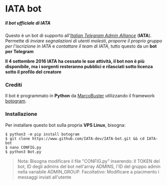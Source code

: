 # IATA bot
##### Il bot ufficiale di IATA
Questo è un bot di supporto all'*[Italian Telegram Admin Alliance](www.iata.ovh)* (**IATA**).
Permette di *inviare segnalazioni di utenti molesti*, *proporre il proprio gruppo per l'iscrizione in IATA* e *contattare il team di IATA*, tutto questo da un **bot per Telegram**

**Il 4 settembre 2016 IATA ha cessato le sue attività, il bot non è più disponibile, ma i sorgenti resteranno pubblici e rilasciati sotto licenza  sotto il profilo del creatore**

### Crediti
Il bot è programmato in **Python** da [MarcoBuster](https://www.github.com/MarcoBuster) utilizzando il framework [botogram](https://www.github.com/botogram).

### Installazione
Per installare questo bot sulla propria **VPS Linux**, bisogna:

    $ python3 -m pip install botogram
    $ git clone https://www.github.com/IATA-dev/IATA-bot.git && cd IATA-bot
    $ nano CONFIG.py
    $ python3 Bot.py
> Nota: Bisogna modificare il file "CONFIG.py" inserendo:
> Il TOKEN del bot,
> ID degli admins del bot nell'array ADMINS,
> l'ID del gruppo admin nella variabile ADMIN_GROUP.
> Facoltativo: Modificare a piacimento i messaggi inviati all'utente
